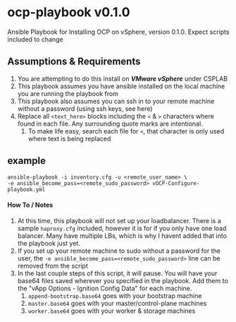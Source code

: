 # ocp-playbook v0.1.0
Ansible Playbook for Installing OCP on vSphere, version 0.1.0. Expect scripts included to change


## Assumptions & Requirements
1. You are attempting to do this install on **_VMware vSphere_** under CSPLAB
1. This playbook assumes you have ansible installed on the local machine you are running the playbook from
1. This playbook also assumes you can ssh in to your remote machine without a password (using ssh keys, see here)
1. Replace all `<text_here>` blocks including the `<` & `>` characters where found in each file. Any surrounding quote marks are intentional.
    1. To make life easy, search each file for `<`, that character is only used where text is being replaced

## example 
```
ansible-playbook -i inventory.cfg -u <remote_user_name> \
-e ansible_become_pass=<remote_sudo_password> vOCP-Configure-playbook.yml
```
#### How To / Notes
1. At this time, this playbook will not set up your loadbalancer. There is a sample `haproxy.cfg` included, however it is for if you only have one load balancer. Many have multiple LBs, which is why I havent added that into the playbook just yet.
1. If you set up your remote machine to sudo without a password for the user, the `-e ansible_become_pass=<remote_sudo_password>` line can be removed from the script
1. In the last couple steps of this script, it will pause. You will have your base64 files saved wherever you specified in the playbook. Add them to the "vApp Options - Ignition Config Data" for each machine.
    1. `append-bootstrap.base64` goes with your bootstrap machine
    1. `master.base64` goes with your master/control-plane machines
    1. `worker.base64` goes with your worker & storage machines